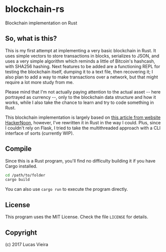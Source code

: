 # blockchain-rs

Blockchain implementation on Rust

## So, what is this?
This is my first attempt at implementing a very basic blockchain in Rust. It uses simple vectors to store transactions in blocks, serializes to JSON, and uses a very simple algorithm which reminds a little of Bitcoin's hashcash, with SHA256 hashing.
Next features to be added are a functioning REPL for testing the blockchain itself, dumping it to a text file, then recovering it; I also plan to add a way to make transactions over a network, but that might require a lot more study from me.

Please mind that I'm not actually paying attention to the actual asset -- here portrayed as currency --, only to the blockchain data structure and how it works, while I also take the chance to learn and try to code something in Rust.

This blockchain implementation is largely based on [this article from website HackerNoon](https://hackernoon.com/learn-blockchains-by-building-one-117428612f46), however, I've rewritten it in Rust in the way I could. Plus, since I couldn't rely on Flask, I tried to take the multithreaded approach with a CLI interface of sorts (currently WIP).

## Compile
Since this is a Rust program, you'll find no difficulty building it if you have Cargo installed.

```bash
cd /path/to/folder
cargo build
```

You can also use `cargo run` to execute the program directly.

## License
This program uses the MIT License. Check the file `LICENSE` for details.

## Copyright
(c) 2017 Lucas Vieira
